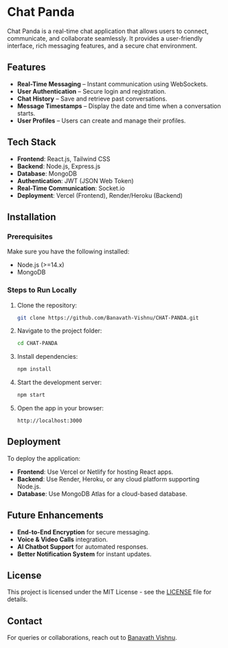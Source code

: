 # Chat Panda

Chat Panda is a real-time chat application that allows users to connect, communicate, and collaborate seamlessly. It provides a user-friendly interface, rich messaging features, and a secure chat environment.

## Features

- **Real-Time Messaging** – Instant communication using WebSockets.
- **User Authentication** – Secure login and registration.
- **Chat History** – Save and retrieve past conversations.
- **Message Timestamps** – Display the date and time when a conversation starts.
- **User Profiles** – Users can create and manage their profiles.

## Tech Stack

- **Frontend**: React.js, Tailwind CSS
- **Backend**: Node.js, Express.js
- **Database**: MongoDB
- **Authentication**: JWT (JSON Web Token)
- **Real-Time Communication**: Socket.io
- **Deployment**: Vercel (Frontend), Render/Heroku (Backend)

## Installation

### Prerequisites
Make sure you have the following installed:
- Node.js (>=14.x)
- MongoDB

### Steps to Run Locally
1. Clone the repository:
   ```bash
   git clone https://github.com/Banavath-Vishnu/CHAT-PANDA.git
   ```
2. Navigate to the project folder:
   ```bash
   cd CHAT-PANDA
   ```
3. Install dependencies:
   ```bash
   npm install
   ```
4. Start the development server:
   ```bash
   npm start
   ```
5. Open the app in your browser:
   ```
   http://localhost:3000
   ```

## Deployment
To deploy the application:
- **Frontend**: Use Vercel or Netlify for hosting React apps.
- **Backend**: Use Render, Heroku, or any cloud platform supporting Node.js.
- **Database**: Use MongoDB Atlas for a cloud-based database.

## Future Enhancements
- **End-to-End Encryption** for secure messaging.
- **Voice & Video Calls** integration.
- **AI Chatbot Support** for automated responses.
- **Better Notification System** for instant updates.

## License
This project is licensed under the MIT License - see the [LICENSE](LICENSE) file for details.

## Contact
For queries or collaborations, reach out to [Banavath Vishnu](https://github.com/Banavath-Vishnu).

